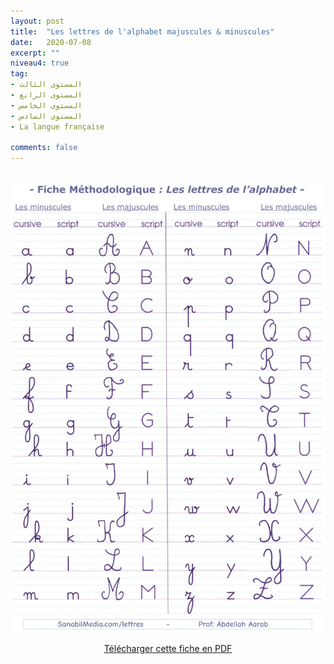 ```yaml
---
layout: post
title:  "Les lettres de l'alphabet majuscules & minuscules"
date:   2020-07-08
excerpt: ""
niveau4: true
tag:
- المستوى الثالث
- المستوى الرابع
- المستوى الخامس
- المستوى السادس 
- La langue française

comments: false
---
```

<center>
	   <img style="display: none;" src="/assets/img/thumbnails/Lettres-SanabilMedia.com.jpg" alt="" width="1" height="1">

<br>
	   	<img src="/assets/img//les_lettres_de_l-alphabet_majuscules_minuscules-sanabilmedia.jpg" alt="Les lettres de l'alphabet majuscules & minuscules" >

<br>	

<p markdown="0"><a href="https://drive.google.com/u/0/uc?id=1xZffT5kPO1bzZNiY-Ts3n4cwqGUHKlVU&export=download" class="btn">Télécharger cette fiche en PDF</a></p>

</center>

